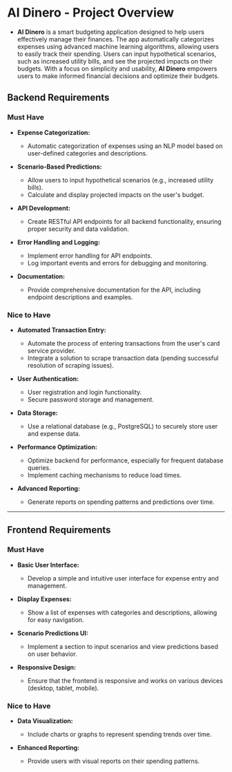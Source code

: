 # AI Dinero - Project Overview

- **AI Dinero** is a smart budgeting application designed to help users effectively manage their finances. The app automatically categorizes expenses using advanced machine learning algorithms, allowing users to easily track their spending. Users can input hypothetical scenarios, such as increased utility bills, and see the projected impacts on their budgets. With a focus on simplicity and usability, **AI Dinero** empowers users to make informed financial decisions and optimize their budgets.

## Backend Requirements

### Must Have

- **Expense Categorization:**

  - Automatic categorization of expenses using an NLP model based on user-defined categories and descriptions.

- **Scenario-Based Predictions:**

  - Allow users to input hypothetical scenarios (e.g., increased utility bills).
  - Calculate and display projected impacts on the user's budget.

- **API Development:**

  - Create RESTful API endpoints for all backend functionality, ensuring proper security and data validation.

- **Error Handling and Logging:**

  - Implement error handling for API endpoints.
  - Log important events and errors for debugging and monitoring.

- **Documentation:**
  - Provide comprehensive documentation for the API, including endpoint descriptions and examples.

### Nice to Have

- **Automated Transaction Entry:**

  - Automate the process of entering transactions from the user's card service provider.
  - Integrate a solution to scrape transaction data (pending successful resolution of scraping issues).

- **User Authentication:**

  - User registration and login functionality.
  - Secure password storage and management.

- **Data Storage:**

  - Use a relational database (e.g., PostgreSQL) to securely store user and expense data.

- **Performance Optimization:**

  - Optimize backend for performance, especially for frequent database queries.
  - Implement caching mechanisms to reduce load times.

- **Advanced Reporting:**

  - Generate reports on spending patterns and predictions over time.

---

## Frontend Requirements

### Must Have

- **Basic User Interface:**

  - Develop a simple and intuitive user interface for expense entry and management.

- **Display Expenses:**

  - Show a list of expenses with categories and descriptions, allowing for easy navigation.

- **Scenario Predictions UI:**

  - Implement a section to input scenarios and view predictions based on user behavior.

- **Responsive Design:**
  - Ensure that the frontend is responsive and works on various devices (desktop, tablet, mobile).

### Nice to Have

- **Data Visualization:**

  - Include charts or graphs to represent spending trends over time.

- **Enhanced Reporting:**
  - Provide users with visual reports on their spending patterns.
